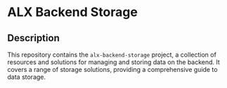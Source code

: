 # ALX Backend Storage

## Description

This repository contains the `alx-backend-storage` project, a collection of resources and solutions for managing and storing data on the backend. It covers a range of storage solutions, providing a comprehensive guide to data storage.